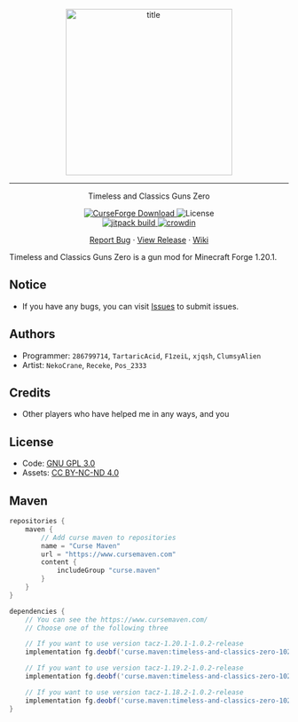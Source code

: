 <p align="center">
    <img width="300" src="https://s2.loli.net/2024/04/30/NJrstR1QzpoLyIT.png" alt="title">
</p>
<hr>
<p align="center">Timeless and Classics Guns Zero</p>
<p align="center">
    <a href="https://www.curseforge.com/minecraft/mc-mods/timeless-and-classics-zero">
        <img src="http://cf.way2muchnoise.eu/full_timeless-and-classics-zero.svg" alt="CurseForge Download">
    </a>
    <img src="https://img.shields.io/badge/license-GNU GPL 3.0 | CC%20BY--NC--ND%204.0-green" alt="License">
    <br>
    <a href="https://jitpack.io/#MCModderAnchor/TACZ">
        <img src="https://jitpack.io/v/MCModderAnchor/TACZ.svg" alt="jitpack build">
    </a>
    <a href="https://crowdin.com/project/tacz">
        <img src="https://badges.crowdin.net/tacz/localized.svg" alt="crowdin">
    </a>
</p>
<p align="center">
    <a href="https://github.com/MCModderAnchor/TACZ/issues">Report Bug</a>    ·
    <a href="https://github.com/MCModderAnchor/TACZ/releases">View Release</a>    ·
    <a href="https://tacwiki.mcma.club/zh/">Wiki</a>
</p>

Timeless and Classics Guns Zero is a gun mod for Minecraft Forge 1.20.1.

## Notice

- If you have any bugs, you can visit [Issues](https://github.com/MCModderAnchor/TACZ/issues) to
  submit issues.

## Authors

- Programmer: `286799714`, `TartaricAcid`, `F1zeiL`, `xjqsh`, `ClumsyAlien`
- Artist: `NekoCrane`, `Receke`, `Pos_2333`

## Credits

- Other players who have helped me in any ways, and you

## License

- Code: [GNU GPL 3.0](https://www.gnu.org/licenses/gpl-3.0.txt)
- Assets: [CC BY-NC-ND 4.0](https://creativecommons.org/licenses/by-nc-nd/4.0/)

## Maven

```groovy
repositories {
    maven {
        // Add curse maven to repositories
        name = "Curse Maven"
        url = "https://www.cursemaven.com"
        content {
            includeGroup "curse.maven"
        }
    }
}

dependencies {
    // You can see the https://www.cursemaven.com/
    // Choose one of the following three

    // If you want to use version tacz-1.20.1-1.0.2-release
    implementation fg.deobf('curse.maven:timeless-and-classics-zero-1028108:5529117-sources-5529578')

    // If you want to use version tacz-1.19.2-1.0.2-release
    implementation fg.deobf('curse.maven:timeless-and-classics-zero-1028108:5529111-sources-5529576')

    // If you want to use version tacz-1.18.2-1.0.2-release
    implementation fg.deobf('curse.maven:timeless-and-classics-zero-1028108:5529108-sources-5529188')
}
```
